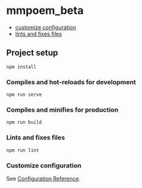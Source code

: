 # mmpoem_beta
- [customize configuration](#customize)
- [lints and fixes files](#Lints-and-fixes-files)

## Project setup
```
npm install
```

### Compiles and hot-reloads for development
```
npm run serve
```

### Compiles and minifies for production
```
npm run build
```

### Lints and fixes files
```
npm run lint
```

### Customize configuration <a name="customize"></a>
See [Configuration Reference](https://cli.vuejs.org/config/).
